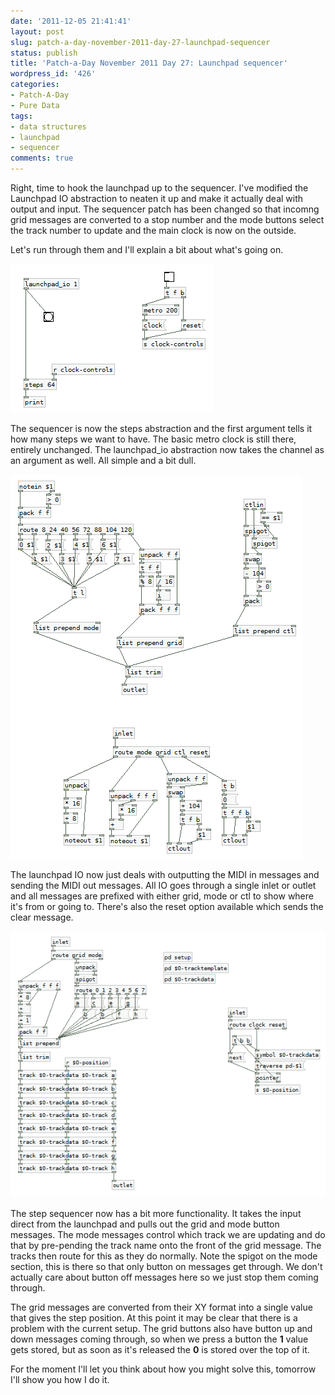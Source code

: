 ```yaml
---
date: '2011-12-05 21:41:41'
layout: post
slug: patch-a-day-november-2011-day-27-launchpad-sequencer
status: publish
title: 'Patch-a-Day November 2011 Day 27: Launchpad sequencer'
wordpress_id: '426'
categories:
- Patch-A-Day
- Pure Data
tags:
- data structures
- launchpad
- sequencer
comments: true
---
```


Right, time to hook the launchpad up to the sequencer. I've modified the Launchpad IO abstraction to neaten it up and make it actually deal with output and input. The sequencer patch has been changed so that incomng grid messages are converted to a stop number and the mode buttons select the track number to update and the main clock is now on the outside.

Let's run through them and I'll explain a bit about what's going on.

![First launchpad sequencer](/a/2011-12-05-patch-a-day-november-2011-day-27-launchpad-sequencer/first-launchpad-sequencer.png)

The sequencer is now the steps abstraction and the first argument tells it how many steps we want to have. The basic metro clock is still there, entirely unchanged. The launchpad_io abstraction now takes the channel as an argument as well. All simple and a bit dull.

![Improved launchpad IO](/a/2011-12-05-patch-a-day-november-2011-day-27-launchpad-sequencer/improved-launchpad-IO.png)

The launchpad IO now just deals with outputting the MIDI in messages and sending the MIDI out messages. All IO goes through a single inlet or outlet and all messages are prefixed with either grid, mode or ctl to show where it's from or going to. There's also the reset option available which sends the clear message.

![Updated step sequencer](/a/2011-12-05-patch-a-day-november-2011-day-27-launchpad-sequencer/step-sequencer.png)

The step sequencer now has a bit more functionality. It takes the input direct from the launchpad and pulls out the grid and mode button messages. The mode messages control which track we are updating and do that by pre-pending the track name onto the front of the grid message. The tracks then route for this as they do normally. Note the spigot on the mode section, this is there so that only button on messages get through. We don't actually care about button off messages here so we just stop them coming through.

The grid messages are converted from their XY format into a single value that gives the step position. At this point it may be clear that there is a problem with the current setup. The grid buttons also have button up and down messages coming through, so when we press a button the **1** value gets stored, but as soon as it's released the **0** is stored over the top of it.

For the moment I'll let you think about how you might solve this, tomorrow I'll show you how I do it.
